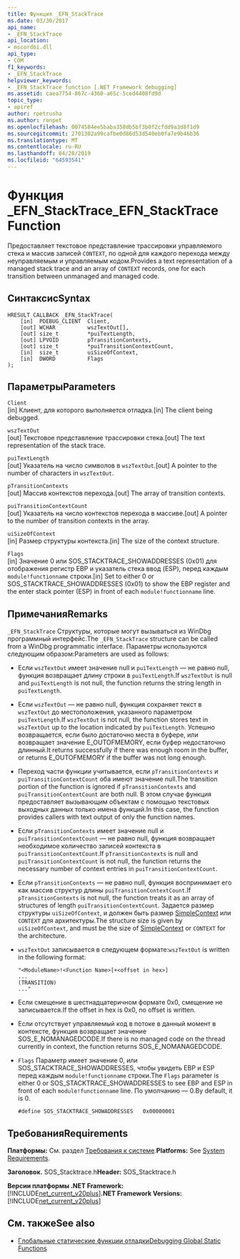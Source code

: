 ```yaml
---
title: Функция _EFN_StackTrace
ms.date: 03/30/2017
api_name:
- _EFN_StackTrace
api_location:
- mscordbi.dll
api_type:
- COM
f1_keywords:
- _EFN_StackTrace
helpviewer_keywords:
- _EFN_StackTrace function [.NET Framework debugging]
ms.assetid: caea7754-867c-4360-a65c-5ced4408fd9d
topic_type:
- apiref
author: rpetrusha
ms.author: ronpet
ms.openlocfilehash: 0074584ee5baba358db5bf3b0f2cfdd9a3d8f1d9
ms.sourcegitcommit: 2701302a99cafbe0d86d53d540eb0fa7e9b46b36
ms.translationtype: MT
ms.contentlocale: ru-RU
ms.lasthandoff: 04/28/2019
ms.locfileid: "64593541"
---
```

# <a name="efnstacktrace-function"></a><span data-ttu-id="d52d6-102">Функция _EFN_StackTrace</span><span class="sxs-lookup"><span data-stu-id="d52d6-102">_EFN_StackTrace Function</span></span>
<span data-ttu-id="d52d6-103">Предоставляет текстовое представление трассировки управляемого стека и массив записей `CONTEXT`, по одной для каждого перехода между неуправляемым и управляемым кодом.</span><span class="sxs-lookup"><span data-stu-id="d52d6-103">Provides a text representation of a managed stack trace and an array of `CONTEXT` records, one for each transition between unmanaged and managed code.</span></span>  
  
## <a name="syntax"></a><span data-ttu-id="d52d6-104">Синтаксис</span><span class="sxs-lookup"><span data-stu-id="d52d6-104">Syntax</span></span>  
  
```  
HRESULT CALLBACK _EFN_StackTrace(  
    [in]  PDEBUG_CLIENT  Client,  
    [out] WCHAR          wszTextOut[],  
    [out] size_t         *puiTextLength,  
    [out] LPVOID         pTransitionContexts,  
    [out] size_t         *puiTransitionContextCount,  
    [in]  size_t         uiSizeOfContext,  
    [in]  DWORD          Flags  
);  
```  
  
## <a name="parameters"></a><span data-ttu-id="d52d6-105">Параметры</span><span class="sxs-lookup"><span data-stu-id="d52d6-105">Parameters</span></span>  
 `Client`  
 <span data-ttu-id="d52d6-106">[in] Клиент, для которого выполняется отладка.</span><span class="sxs-lookup"><span data-stu-id="d52d6-106">[in] The client being debugged.</span></span>  
  
 `wszTextOut`  
 <span data-ttu-id="d52d6-107">[out] Текстовое представление трассировки стека.</span><span class="sxs-lookup"><span data-stu-id="d52d6-107">[out] The text representation of the stack trace.</span></span>  
  
 `puiTextLength`  
 <span data-ttu-id="d52d6-108">[out] Указатель на число символов в `wszTextOut`.</span><span class="sxs-lookup"><span data-stu-id="d52d6-108">[out] A pointer to the number of characters in `wszTextOut`.</span></span>  
  
 `pTransitionContexts`  
 <span data-ttu-id="d52d6-109">[out] Массив контекстов перехода.</span><span class="sxs-lookup"><span data-stu-id="d52d6-109">[out] The array of transition contexts.</span></span>  
  
 `puiTransitionContextCount`  
 <span data-ttu-id="d52d6-110">[out] Указатель на число контекстов перехода в массиве.</span><span class="sxs-lookup"><span data-stu-id="d52d6-110">[out] A pointer to the number of transition contexts in the array.</span></span>  
  
 `uiSizeOfContext`  
 <span data-ttu-id="d52d6-111">[in] Размер структуры контекста.</span><span class="sxs-lookup"><span data-stu-id="d52d6-111">[in] The size of the context structure.</span></span>  
  
 `Flags`  
 <span data-ttu-id="d52d6-112">[in] Значение 0 или SOS_STACKTRACE_SHOWADDRESSES (0x01) для отображения регистр EBP и указатель стека ввод (ESP), перед каждым `module!functionname` строки.</span><span class="sxs-lookup"><span data-stu-id="d52d6-112">[in] Set to either 0 or SOS_STACKTRACE_SHOWADDRESSES (0x01) to show the EBP register and the enter stack pointer (ESP) in front of each `module!functionname` line.</span></span>  
  
## <a name="remarks"></a><span data-ttu-id="d52d6-113">Примечания</span><span class="sxs-lookup"><span data-stu-id="d52d6-113">Remarks</span></span>  
 <span data-ttu-id="d52d6-114">`_EFN_StackTrace` Структуры, которые могут вызываться из WinDbg программный интерфейс.</span><span class="sxs-lookup"><span data-stu-id="d52d6-114">The `_EFN_StackTrace` structure can be called from a WinDbg programmatic interface.</span></span> <span data-ttu-id="d52d6-115">Параметры используются следующим образом:</span><span class="sxs-lookup"><span data-stu-id="d52d6-115">Parameters are used as follows:</span></span>  
  
- <span data-ttu-id="d52d6-116">Если `wszTextOut` имеет значение null и `puiTextLength` — не равно null, функция возвращает длину строки в `puiTextLength`.</span><span class="sxs-lookup"><span data-stu-id="d52d6-116">If `wszTextOut` is null and `puiTextLength` is not null, the function returns the string length in `puiTextLength`.</span></span>  
  
- <span data-ttu-id="d52d6-117">Если `wszTextOut` — не равно null, функция сохраняет текст в `wszTextOut` до местоположения, указанного параметром `puiTextLength`.</span><span class="sxs-lookup"><span data-stu-id="d52d6-117">If `wszTextOut` is not null, the function stores text in `wszTextOut` up to the location indicated by `puiTextLength`.</span></span> <span data-ttu-id="d52d6-118">Успешно возвращается, если было достаточно места в буфере, или возвращает значение E_OUTOFMEMORY, если буфер недостаточно длинный.</span><span class="sxs-lookup"><span data-stu-id="d52d6-118">It returns successfully if there was enough room in the buffer, or returns E_OUTOFMEMORY if the buffer was not long enough.</span></span>  
  
- <span data-ttu-id="d52d6-119">Переход части функции учитывается, если `pTransitionContexts` и `puiTransitionContextCount` оба имеют значение null.</span><span class="sxs-lookup"><span data-stu-id="d52d6-119">The transition portion of the function is ignored if `pTransitionContexts` and `puiTransitionContextCount` are both null.</span></span> <span data-ttu-id="d52d6-120">В этом случае функция предоставляет вызывающим объектам с помощью текстовых выходных данных только имена функций.</span><span class="sxs-lookup"><span data-stu-id="d52d6-120">In this case, the function provides callers with text output of only the function names.</span></span>  
  
- <span data-ttu-id="d52d6-121">Если `pTransitionContexts` имеет значение null и `puiTransitionContextCount` — не равно null, функция возвращает необходимое количество записей контекста в `puiTransitionContextCount`.</span><span class="sxs-lookup"><span data-stu-id="d52d6-121">If `pTransitionContexts` is null and `puiTransitionContextCount` is not null, the function returns the necessary number of context entries in `puiTransitionContextCount`.</span></span>  
  
- <span data-ttu-id="d52d6-122">Если `pTransitionContexts` — не равно null, функция воспринимает его как массив структур длины `puiTransitionContextCount`.</span><span class="sxs-lookup"><span data-stu-id="d52d6-122">If `pTransitionContexts` is not null, the function treats it as an array of structures of length `puiTransitionContextCount`.</span></span> <span data-ttu-id="d52d6-123">Задается размер структуры `uiSizeOfContext`, и должен быть размер [SimpleContext](../../../../docs/framework/unmanaged-api/debugging/stacktrace-simplecontext-structure.md) или `CONTEXT` для архитектуры.</span><span class="sxs-lookup"><span data-stu-id="d52d6-123">The structure size is given by `uiSizeOfContext`, and must be the size of [SimpleContext](../../../../docs/framework/unmanaged-api/debugging/stacktrace-simplecontext-structure.md) or `CONTEXT` for the architecture.</span></span>  
  
- <span data-ttu-id="d52d6-124">`wszTextOut` записывается в следующем формате:</span><span class="sxs-lookup"><span data-stu-id="d52d6-124">`wszTextOut` is written in the following format:</span></span>  
  
    ```  
    "<ModuleName>!<Function Name>[+<offset in hex>]  
    ...  
    (TRANSITION)  
    ..."  
    ```  
  
- <span data-ttu-id="d52d6-125">Если смещение в шестнадцатеричном формате 0x0, смещение не записывается.</span><span class="sxs-lookup"><span data-stu-id="d52d6-125">If the offset in hex is 0x0, no offset is written.</span></span>  
  
- <span data-ttu-id="d52d6-126">Если отсутствует управляемый код в потоке в данный момент в контексте, функция возвращает значение SOS_E_NOMANAGEDCODE.</span><span class="sxs-lookup"><span data-stu-id="d52d6-126">If there is no managed code on the thread currently in context, the function returns SOS_E_NOMANAGEDCODE.</span></span>  
  
- <span data-ttu-id="d52d6-127">`Flags` Параметр имеет значение 0, или SOS_STACKTRACE_SHOWADDRESSES, чтобы увидеть EBP и ESP перед каждым `module!functionname` строки.</span><span class="sxs-lookup"><span data-stu-id="d52d6-127">The `Flags` parameter is either 0 or SOS_STACKTRACE_SHOWADDRESSES to see EBP and ESP in front of each `module!functionname` line.</span></span> <span data-ttu-id="d52d6-128">По умолчанию — 0.</span><span class="sxs-lookup"><span data-stu-id="d52d6-128">By default, it is 0.</span></span>  
  
    ```  
    #define SOS_STACKTRACE_SHOWADDRESSES   0x00000001  
    ```  
  
## <a name="requirements"></a><span data-ttu-id="d52d6-129">Требования</span><span class="sxs-lookup"><span data-stu-id="d52d6-129">Requirements</span></span>  
 <span data-ttu-id="d52d6-130">**Платформы:** См. раздел [Требования к системе](../../../../docs/framework/get-started/system-requirements.md).</span><span class="sxs-lookup"><span data-stu-id="d52d6-130">**Platforms:** See [System Requirements](../../../../docs/framework/get-started/system-requirements.md).</span></span>  
  
 <span data-ttu-id="d52d6-131">**Заголовок.** SOS_Stacktrace.h</span><span class="sxs-lookup"><span data-stu-id="d52d6-131">**Header:** SOS_Stacktrace.h</span></span>  
  
 <span data-ttu-id="d52d6-132">**Версии платформы .NET Framework:** [!INCLUDE[net_current_v20plus](../../../../includes/net-current-v20plus-md.md)]</span><span class="sxs-lookup"><span data-stu-id="d52d6-132">**.NET Framework Versions:** [!INCLUDE[net_current_v20plus](../../../../includes/net-current-v20plus-md.md)]</span></span>  
  
## <a name="see-also"></a><span data-ttu-id="d52d6-133">См. также</span><span class="sxs-lookup"><span data-stu-id="d52d6-133">See also</span></span>

- [<span data-ttu-id="d52d6-134">Глобальные статические функции отладки</span><span class="sxs-lookup"><span data-stu-id="d52d6-134">Debugging Global Static Functions</span></span>](../../../../docs/framework/unmanaged-api/debugging/debugging-global-static-functions.md)
